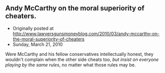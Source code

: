 ## Andy McCarthy on the moral superiority of cheaters.

 * Originally posted at http://www.lawyersgunsmoneyblog.com/2010/03/andy-mccarthy-on-the-moral-superiority-of-cheaters
 * Sunday, March 21, 2010

Were McCarthy and his fellow conservatives intellectually honest, they wouldn't complain when the other side cheats too, _but insist on everyone playing by the same rules_, no matter what those rules may be.